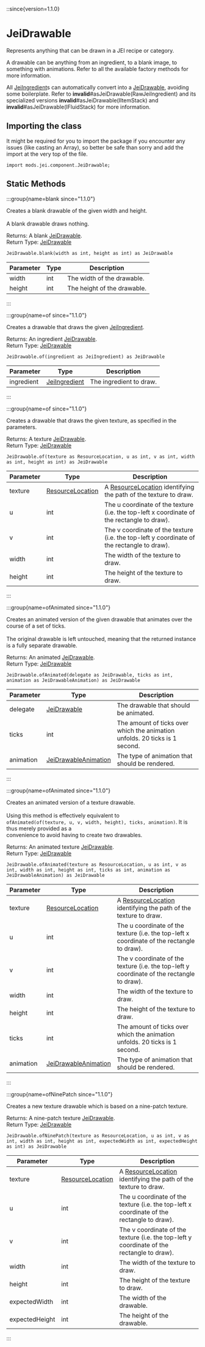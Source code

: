 ::since{version=1.1.0}
# JeiDrawable

Represents anything that can be drawn in a JEI recipe or category.

 A drawable can be anything from an ingredient, to a blank image, to something with animations. Refer to all the available factory methods for more information.

 All [JeiIngredient](/mods/JEITweaker/API/Component/JeiIngredient)s can automatically convert into a [JeiDrawable](/mods/JEITweaker/API/Component/JeiDrawable), avoiding some boilerplate. Refer to **invalid**#asJeiDrawable(RawJeiIngredient) and its specialized versions **invalid**#asJeiDrawable(IItemStack) and **invalid**#asJeiDrawable(IFluidStack) for more information.

## Importing the class

It might be required for you to import the package if you encounter any issues (like casting an Array), so better be safe than sorry and add the import at the very top of the file.
```zenscript
import mods.jei.component.JeiDrawable;
```


## Static Methods

:::group{name=blank since="1.1.0"}

Creates a blank drawable of the given width and height. <br />  <br />  A blank drawable draws nothing.

Returns: A blank [JeiDrawable](/mods/JEITweaker/API/Component/JeiDrawable).  
Return Type: [JeiDrawable](/mods/JEITweaker/API/Component/JeiDrawable)

```zenscript
JeiDrawable.blank(width as int, height as int) as JeiDrawable
```

| Parameter | Type | Description                 |
| --------- | ---- | --------------------------- |
| width     | int  | The width of the drawable.  |
| height    | int  | The height of the drawable. |


:::

:::group{name=of since="1.1.0"}

Creates a drawable that draws the given [JeiIngredient](/mods/JEITweaker/API/Component/JeiIngredient).

Returns: An ingredient [JeiDrawable](/mods/JEITweaker/API/Component/JeiDrawable).  
Return Type: [JeiDrawable](/mods/JEITweaker/API/Component/JeiDrawable)

```zenscript
JeiDrawable.of(ingredient as JeiIngredient) as JeiDrawable
```

| Parameter  | Type                                                          | Description             |
| ---------- | ------------------------------------------------------------- | ----------------------- |
| ingredient | [JeiIngredient](/mods/JEITweaker/API/Component/JeiIngredient) | The ingredient to draw. |


:::

:::group{name=of since="1.1.0"}

Creates a drawable that draws the given texture, as specified in the parameters.

Returns: A texture [JeiDrawable](/mods/JEITweaker/API/Component/JeiDrawable).  
Return Type: [JeiDrawable](/mods/JEITweaker/API/Component/JeiDrawable)

```zenscript
JeiDrawable.of(texture as ResourceLocation, u as int, v as int, width as int, height as int) as JeiDrawable
```

| Parameter | Type                                                       | Description                                                                                               |
| --------- | ---------------------------------------------------------- | --------------------------------------------------------------------------------------------------------- |
| texture   | [ResourceLocation](/vanilla/api/resource/ResourceLocation) | A [ResourceLocation](/vanilla/api/resource/ResourceLocation) identifying the path of the texture to draw. |
| u         | int                                                        | The u coordinate of the texture (i.e. the top-left x coordinate of the rectangle to draw).                |
| v         | int                                                        | The v coordinate of the texture (i.e. the top-left y coordinate of the rectangle to draw).                |
| width     | int                                                        | The width of the texture to draw.                                                                         |
| height    | int                                                        | The height of the texture to draw.                                                                        |


:::

:::group{name=ofAnimated since="1.1.0"}

Creates an animated version of the given drawable that animates over the course of a set of ticks. <br />  <br />  The original drawable is left untouched, meaning that the returned instance is a fully separate drawable.

Returns: An animated [JeiDrawable](/mods/JEITweaker/API/Component/JeiDrawable).  
Return Type: [JeiDrawable](/mods/JEITweaker/API/Component/JeiDrawable)

```zenscript
JeiDrawable.ofAnimated(delegate as JeiDrawable, ticks as int, animation as JeiDrawableAnimation) as JeiDrawable
```

| Parameter | Type                                                                        | Description                                                                 |
| --------- | --------------------------------------------------------------------------- | --------------------------------------------------------------------------- |
| delegate  | [JeiDrawable](/mods/JEITweaker/API/Component/JeiDrawable)                   | The drawable that should be animated.                                       |
| ticks     | int                                                                         | The amount of ticks over which the animation unfolds. 20 ticks is 1 second. |
| animation | [JeiDrawableAnimation](/mods/JEITweaker/API/Component/JeiDrawableAnimation) | The type of animation that should be rendered.                              |


:::

:::group{name=ofAnimated since="1.1.0"}

Creates an animated version of a texture drawable. <br />  <br />  Using this method is effectively equivalent to <br />  `ofAnimated(of(texture, u, v, width, height), ticks, animation)`. It is thus merely provided as a <br />  convenience to avoid having to create two drawables.

Returns: An animated texture [JeiDrawable](/mods/JEITweaker/API/Component/JeiDrawable).  
Return Type: [JeiDrawable](/mods/JEITweaker/API/Component/JeiDrawable)

```zenscript
JeiDrawable.ofAnimated(texture as ResourceLocation, u as int, v as int, width as int, height as int, ticks as int, animation as JeiDrawableAnimation) as JeiDrawable
```

| Parameter | Type                                                                        | Description                                                                                               |
| --------- | --------------------------------------------------------------------------- | --------------------------------------------------------------------------------------------------------- |
| texture   | [ResourceLocation](/vanilla/api/resource/ResourceLocation)                  | A [ResourceLocation](/vanilla/api/resource/ResourceLocation) identifying the path of the texture to draw. |
| u         | int                                                                         | The u coordinate of the texture (i.e. the top-left x coordinate of the rectangle to draw).                |
| v         | int                                                                         | The v coordinate of the texture (i.e. the top-left y coordinate of the rectangle to draw).                |
| width     | int                                                                         | The width of the texture to draw.                                                                         |
| height    | int                                                                         | The height of the texture to draw.                                                                        |
| ticks     | int                                                                         | The amount of ticks over which the animation unfolds. 20 ticks is 1 second.                               |
| animation | [JeiDrawableAnimation](/mods/JEITweaker/API/Component/JeiDrawableAnimation) | The type of animation that should be rendered.                                                            |


:::

:::group{name=ofNinePatch since="1.1.0"}

Creates a new texture drawable which is based on a nine-patch texture.

Returns: A nine-patch texture [JeiDrawable](/mods/JEITweaker/API/Component/JeiDrawable).  
Return Type: [JeiDrawable](/mods/JEITweaker/API/Component/JeiDrawable)

```zenscript
JeiDrawable.ofNinePatch(texture as ResourceLocation, u as int, v as int, width as int, height as int, expectedWidth as int, expectedHeight as int) as JeiDrawable
```

| Parameter      | Type                                                       | Description                                                                                               |
| -------------- | ---------------------------------------------------------- | --------------------------------------------------------------------------------------------------------- |
| texture        | [ResourceLocation](/vanilla/api/resource/ResourceLocation) | A [ResourceLocation](/vanilla/api/resource/ResourceLocation) identifying the path of the texture to draw. |
| u              | int                                                        | The u coordinate of the texture (i.e. the top-left x coordinate of the rectangle to draw).                |
| v              | int                                                        | The v coordinate of the texture (i.e. the top-left y coordinate of the rectangle to draw).                |
| width          | int                                                        | The width of the texture to draw.                                                                         |
| height         | int                                                        | The height of the texture to draw.                                                                        |
| expectedWidth  | int                                                        | The width of the drawable.                                                                                |
| expectedHeight | int                                                        | The height of the drawable.                                                                               |


:::

